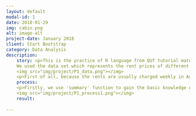 ```yaml
---
layout: default
modal-id: 1
date: 2018-01-29
img: cabin.png
alt: image-alt
project-date: January 2018
client: Start Bootstrap
category: Data Analysis
description:
    story: <p>This is the practice of R language from QUT tutorial materials. I made this to record my learning process.
    We used the data set which represents the rent prices of different types of houses in the Brisbane area.</p>
    <img src="img/project/P1_data.png"></img>
    <p>First of all, because the rents are usually charged weekly in Australia, the rent prices are represented by a column of weekly_rent. In addition, the data contains a column called 'locality' to show the location in the Brisbane area. Finally, the different types of house are represented in a column called 'dwelling_type'.</p>
    process:
    <p>Firstly, we use 'summary' function to gain the basic knowledge of this data set.</p>
    <img src="img/project/P1_process1.png"></img>
    result:
    
---
```

